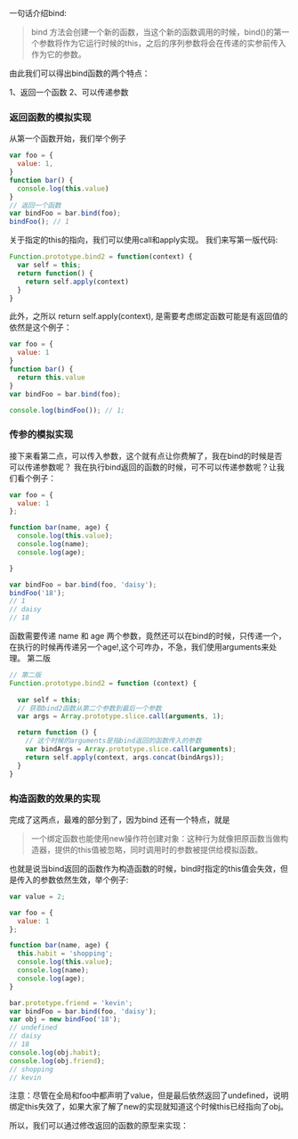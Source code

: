 一句话介绍bind:
> bind 方法会创建一个新的函数，当这个新的函数调用的时候，bind()的第一个参数将作为它运行时候的this，之后的序列参数将会在传递的实参前传入作为它的参数。

由此我们可以得出bind函数的两个特点：

1、返回一个函数
2、可以传递参数


### 返回函数的模拟实现
从第一个函数开始，我们举个例子

```js
var foo = {
  value: 1,
}
function bar() {
  console.log(this.value)
}
// 返回一个函数
var bindFoo = bar.bind(foo);
bindFoo(); // 1
```
关于指定的this的指向，我们可以使用call和apply实现。
我们来写第一版代码:

```js
Function.prototype.bind2 = function(context) {
  var self = this;
  return function() {
    return self.apply(context)
  }
}
```

此外，之所以 return self.apply(context), 是需要考虑绑定函数可能是有返回值的 依然是这个例子：

```js
var foo = {
  value: 1
}
function bar() {
  return this.value
}
var bindFoo = bar.bind(foo);

console.log(bindFoo()); // 1;
```

### 传参的模拟实现
接下来看第二点，可以传入参数，这个就有点让你费解了，我在bind的时候是否可以传递参数呢？ 我在执行bind返回的函数的时候，可不可以传递参数呢？让我们看个例子：

```js
var foo = {
  value: 1
};

function bar(name, age) {
  console.log(this.value);
  console.log(name);
  console.log(age);

}

var bindFoo = bar.bind(foo, 'daisy');
bindFoo('18');
// 1
// daisy
// 18
```
函数需要传递 name 和 age 两个参数，竟然还可以在bind的时候，只传递一个，在执行的时候再传递另一个age!,这个可咋办，不急，我们使用arguments来处理。
第二版

```js
// 第二版
Function.prototype.bind2 = function (context) {
  
  var self = this;
  // 获取bind2函数从第二个参数到最后一个参数
  var args = Array.prototype.slice.call(arguments, 1);

  return function () {
    // 这个时候的arguments是指bind返回的函数传入的参数
    var bindArgs = Array.prototype.slice.call(arguments);
    return self.apply(context, args.concat(bindArgs));
  }
}
```

### 构造函数的效果的实现
完成了这两点，最难的部分到了，因为bind 还有一个特点，就是
>一个绑定函数也能使用new操作符创建对象：这种行为就像把原函数当做构造器，提供的this值被忽略，同时调用时的参数被提供给模拟函数。

也就是说当bind返回的函数作为构造函数的时候，bind时指定的this值会失效，但是传入的参数依然生效，举个例子:

```js
var value = 2;

var foo = {
  value: 1
};

function bar(name, age) {
  this.habit = 'shopping';
  console.log(this.value);
  console.log(name);
  console.log(age);
}

bar.prototype.friend = 'kevin';
var bindFoo = bar.bind(foo, 'daisy');
var obj = new bindFoo('18');
// undefined
// daisy
// 18
console.log(obj.habit);
console.log(obj.friend);
// shopping
// kevin
```
注意：尽管在全局和foo中都声明了value，但是最后依然返回了undefined，说明绑定this失效了，如果大家了解了new的实现就知道这个时候this已经指向了obj。

所以，我们可以通过修改返回的函数的原型来实现：
